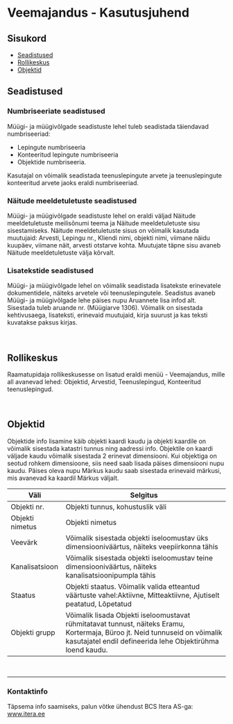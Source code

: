 # Veemajandus - Kasutusjuhend
## Sisukord

- [Seadistused](#seadistused)
- [Rollikeskus](#Rollikeskus)
- [Objektid](#Objektid)

## Seadistused

### Numbriseeriate seadistused
Müügi- ja müügivõlgade seadistuste lehel tuleb seadistada täiendavad numbriseeriad:
- Lepingute numbriseeria
- Konteeritud lepingute numbriseeria
- Objektide numbriseeria.

Kasutajal on võimalik seadistada teenuslepingute arvete ja teenuslepingute konteeritud arvete jaoks eraldi numbriseeriad.

### Näitude meeldetuletuste seadistused
Müügi- ja müügivõlgade seadistuste lehel on eraldi väljad Näitude meeldetuletuste meilisõnumi teema ja Näitude meeldetuletuste sisu sisestamiseks.
Näitude meeldetuletuste sisus on võimalik kasutada muutujaid: Arvesti, Lepingu nr., Kliendi nimi, objekti nimi, viimane näidu kuupäev, viimane näit, arvesti otstarve kohta. Muutujate täpne sisu avaneb Näitude meeldetuletuste välja kõrvalt. 

### Lisatekstide seadistused
Müügi- ja müügivõlgade lehel on võimalik seadistada lisatekste erinevatele dokumentidele, näiteks arvetele või teenuslepingutele.
Seadistus avaneb Müügi- ja müügivõlgade lehe päises nupu Aruannete lisa infod alt.
Sisestada tuleb aruande nr. (Müügiarve 1306). Võimalik on sisestada kehtivusaega, lisateksti, erinevaid muutujaid, kirja suurust ja kas teksti kuvatakse paksus kirjas.

<br/>


## Rollikeskus
Raamatupidaja rollikeskusesse on lisatud eraldi menüü - Veemajandus, mille all avanevad lehed: Objektid, Arvestid, Teenuslepingud, Konteeritud teenuslepingud.

<br/>

## Objektid
Objektide info lisamine käib objekti kaardi kaudu ja objekti kaardile on võimalik sisestada katastri tunnus ning aadressi info. Objektile on kaardi väljade kaudu võimalik sisestada 2 erinevat dimensiooni. Kui objektiga on seotud rohkem dimensioone, siis need saab lisada päises dimensiooni nupu kaudu. Päises oleva nupu Märkus kaudu saab sisestada erinevaid märkusi, mis avanevad ka kaardil Märkus väljalt.

|Väli|Selgitus|
|-|-|
|Objekti nr.|Objekti tunnus, kohustuslik väli |
|Objekti nimetus|Objekti nimetus|
|Veevärk|Võimalik sisestada objekti iseloomustav üks dimensiooniväärtus, näiteks veepiirkonna tähis|
|Kanalisatsioon|Võimalik sisestada objekti iseloomustav teine dimensiooniväärtus, näiteks kanalisatsioonipumpla tähis|
|Staatus|Objekti staatus. Võimalik valida etteantud väärtuste vahel:Aktiivne, Mitteaktiivne, Ajutiselt peatatud, Lõpetatud |
|Objekti grupp|Võimalik lisada Objekti iseloomustavat rühmitatavat tunnust, näiteks Eramu, Kortermaja, Büroo jt. Neid tunnuseid on võimalik kasutajatel endil defineerida lehe Objektirühma loend kaudu.|

<br/>


---

### Kontaktinfo
Täpsema info saamiseks, palun võtke ühendust BCS Itera AS-ga:
<a href="https://www.itera.ee/" target="_blank">www.itera.ee</a>
